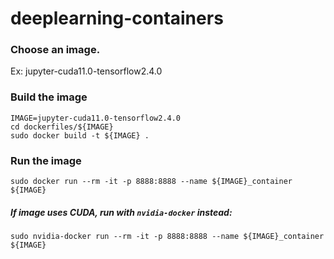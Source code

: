 # deeplearning-containers

### Choose an image.

Ex: jupyter-cuda11.0-tensorflow2.4.0

### Build the image

```
IMAGE=jupyter-cuda11.0-tensorflow2.4.0
cd dockerfiles/${IMAGE}
sudo docker build -t ${IMAGE} .
```

### Run the image

```
sudo docker run --rm -it -p 8888:8888 --name ${IMAGE}_container ${IMAGE}
```

##### If image uses CUDA, run with `nvidia-docker` instead:


```
sudo nvidia-docker run --rm -it -p 8888:8888 --name ${IMAGE}_container ${IMAGE}
```
